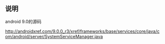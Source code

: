 ## 说明
android 9.0的源码

http://androidxref.com/9.0.0_r3/xref/frameworks/base/services/core/java/com/android/server/SystemServiceManager.java